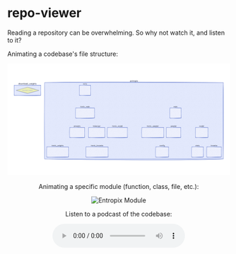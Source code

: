 # repo-viewer
Reading a repository can be overwhelming. So why not watch it, and listen to it?

Animating a codebase's file structure: 

<div align="center">
  <img src="anime_entropix.gif" width="1200" alt="Entropix Codebase">
</div>
<div align="center">

Animating a specific module (function, class, file, etc.):

<div align="center">
  <img src="anime_entropix_stats.gif" width="1200" alt="Entropix Module">
</div>

Listen to a podcast of the codebase:

<audio controls>
  <source src="sandbox/podcast_entropix.mp3" type="audio/mpeg">
  Your browser does not support the audio element.
</audio>